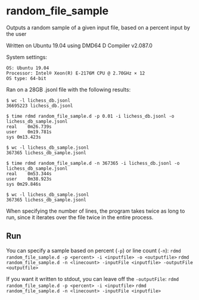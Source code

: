 # random_file_sample
Outputs a random sample of a given input file, based on a percent input by the user

Written on Ubuntu 19.04 using DMD64 D Compiler v2.087.0

System settings:
```
OS: Ubuntu 19.04
Processor: Intel® Xeon(R) E-2176M CPU @ 2.70GHz × 12 
OS type: 64-bit
```

Ran on a 28GB .jsonl file with the following results:

```
$ wc -l lichess_db.jsonl
36695223 lichess_db.jsonl

$ time rdmd random_file_sample.d -p 0.01 -i lichess_db.jsonl -o lichess_db_sample.jsonl 
real	0m26.739s
user	0m19.781s
sys	0m13.423s

$ wc -l lichess_db_sample.jsonl 
367365 lichess_db_sample.jsonl

$ time rdmd random_file_sample.d -n 367365 -i lichess_db.jsonl -o lichess_db_sample.jsonl 
real	0m53.344s
user	0m38.923s
sys	0m29.846s

$ wc -l lichess_db_sample.jsonl 
367365 lichess_db_sample.jsonl
```

When specifying the number of lines, the program takes twice as long to run, since it iterates over the file twice in the entire process.

## Run
You can specify a sample based on percent (`-p`) or line count (`-n`):
`rdmd random_file_sample.d -p <percent> -i <inputfile> -o <outputfile>`
`rdmd random_file_sample.d -n <linecount> -inputFile <inputfile> -outputFile <outputfile>`

If you want it written to stdout, you can leave off the `-outputFile`:
`rdmd random_file_sample.d -p <percent> -i <inputfile>`
`rdmd random_file_sample.d -n <linecount> -inputFile <inputfile>`
